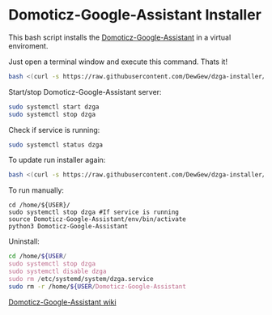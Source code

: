 # Domoticz-Google-Assistant Installer

This bash script installs the [Domoticz-Google-Assistant](https://github.com/DewGew/Domoticz-Google-Assistant) in a virtual enviroment.

Just open a terminal window and execute this command. Thats it!
```bash
bash <(curl -s https://raw.githubusercontent.com/DewGew/dzga-installer/master/install.sh)
```
Start/stop Domoticz-Google-Assistant server:
```bash
sudo systemctl start dzga
sudo systemctl stop dzga
```
Check if service is running:
```bash
sudo systemctl status dzga
```
To update run installer again:
```bash
bash <(curl -s https://raw.githubusercontent.com/DewGew/dzga-installer/master/install.sh)
```
To run manually:
```
cd /home/${USER}/
sudo systemctl stop dzga #If service is running
source Domoticz-Google-Assistant/env/bin/activate
python3 Domoticz-Google-Assistant
```
Uninstall:
```bash
cd /home/${USER/
sudo systemctl stop dzga
sudo systemctl disable dzga
sudo rm /etc/systemd/system/dzga.service
sudo rm -r /home/${USER/Domoticz-Google-Assistant
```

[Domoticz-Google-Assistant wiki](https://github.com/DewGew/Domoticz-Google-Assistant/wiki)
